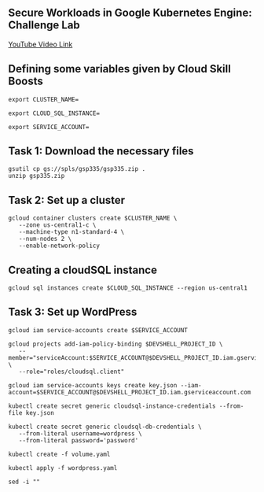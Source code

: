## Secure Workloads in Google Kubernetes Engine: Challenge Lab

[YouTube Video Link](https://youtu.be/vJKekSjT_Fk)

## Defining some variables given by Cloud Skill Boosts

```
export CLUSTER_NAME=
```

```
export CLOUD_SQL_INSTANCE=
```
```
export SERVICE_ACCOUNT=
```
## Task 1: Download the necessary files
```
gsutil cp gs://spls/gsp335/gsp335.zip .
unzip gsp335.zip
```

## Task 2: Set up a cluster
```
gcloud container clusters create $CLUSTER_NAME \
   --zone us-central1-c \
   --machine-type n1-standard-4 \
   --num-nodes 2 \
   --enable-network-policy
```
## Creating a cloudSQL instance
```
gcloud sql instances create $CLOUD_SQL_INSTANCE --region us-central1
```
## Task 3: Set up WordPress
```
gcloud iam service-accounts create $SERVICE_ACCOUNT
```
```
gcloud projects add-iam-policy-binding $DEVSHELL_PROJECT_ID \
   --member="serviceAccount:$SERVICE_ACCOUNT@$DEVSHELL_PROJECT_ID.iam.gserviceaccount.com" \
   --role="roles/cloudsql.client"
```
```
gcloud iam service-accounts keys create key.json --iam-account=$SERVICE_ACCOUNT@$DEVSHELL_PROJECT_ID.iam.gserviceaccount.com
```
```
kubectl create secret generic cloudsql-instance-credentials --from-file key.json
```
```
kubectl create secret generic cloudsql-db-credentials \
   --from-literal username=wordpress \
   --from-literal password='password'
```
```
kubectl create -f volume.yaml
```
```
kubectl apply -f wordpress.yaml
```
```
sed -i ""
```
